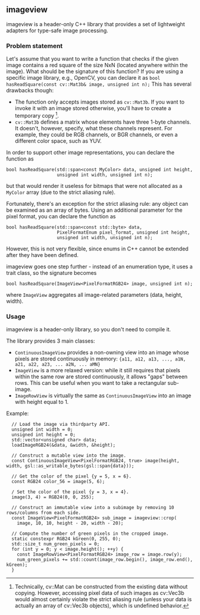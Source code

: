 imageview
---------

imageview is a header-only C++ library that provides a set of lightweight
adapters for type-safe image processing.

### Problem statement

Let's assume that you want to write a function that checks if the given image
contains a red square of the size NxN (located anywhere within the image). What
should be the signature of this function?
If you are using a specific image library, e.g., OpenCV, you can declare it as
  `bool hasReadSquare(const cv::Mat3b& image, unsigned int n);`
This has several drawbacks though:
* The function only accepts images stored as `cv::Mat3b`. If you want to invoke it
  with an image stored otherwise, you'll have to create a temporary copy [^1].
* `cv::Mat3b` defines a matrix whose elements have three 1-byte channels. It
  doesn't, however, specify, what these channels represent. For example, they
  could be RGB channels, or BGR channels, or even a different color space, such
  as YUV.

In order to support other image representations, you can declare the function
as
```
bool hasReadSquare(std::span<const MyColor> data, unsigned int height,
                   unsigned int width, unsigned int n);
```
but that would render it useless for bitmaps that were not allocated as a
`MyColor` array (due to the strict aliasing rule).

Fortunately, there's an exception for the strict aliasing rule: any object can
be examined as an array of bytes. Using an additional parameter for the pixel
format, you can declare the function as
```
bool hasReadSquare(std::span<const std::byte> data,
                   PixelFormatEnum pixel_format, unsigned int height,
                   unsigned int width, unsigned int n);
```
However, this is not very flexible, since enums in C++ cannot be extended after
they have been defined.

imageview goes one step further - instead of an enumeration type, it uses a
trait class, so the signature becomes
```
bool hasReadSquare(ImageView<PixelFormatRGB24> image, unsigned int n);
```
where `ImageView` aggregates all image-related parameters (data, height, width).

### Usage

imageview is a header-only library, so you don't need to compile it.

The library provides 3 main classes:
* `ContinuousImageView` provides a non-owning view into an image whose pixels are
  stored continuously in memory:
    `{a11, a12, a13, ..., a1N, a21, a22, a23, ... a2N, ... aMN}`
* `ImageView` is a more relaxed version: while it still requires that pixels
  within the same row are stored continuously, it allows "gaps" between rows.
  This can be useful when you want to take a rectangular sub-image.
* `ImageRowView` is virtually the same as `ContinuousImageView` into an image with
  height equal to 1.

Example:
```
  // Load the image via thirdparty API.
  unsigned int width = 0;
  unsigned int height = 0;
  std::vector<unsigned char> data;
  loadImageRGB24(&data, &width, &height);

  // Construct a mutable view into the image.
  const ContinuousImageView<PixelFormatRGB24, true> image(height, width, gsl::as_writable_bytes(gsl::span{data}));

  // Get the color of the pixel {y = 5, x = 6}.
  const RGB24 color_56 = image(5, 6);

  / Set the color of the pixel {y = 3, x = 4}.
  image(3, 4) = RGB24(0, 0, 255);

  // Construct an immutable view into a subimage by removing 10 rows/columns from each side.
  const ImageView<PixelFormatRGB24> sub_image = imageview::crop(
    image, 10, 10, height - 20, width - 20);

  // Compute the number of green pixels in the cropped image.
  static constexpr RGB24 kGreen(0, 255, 0);
  std::size_t num_green_pixels = 0;
  for (int y = 0; y < image.height(); ++y) {
    const ImageRowView<PixelFormatRGB24> image_row = image.row(y);
    num_green_pixels += std::count(image_row.begin(), image_row.end(), kGreen);
  }
```

[^1]: Technically, cv::Mat can be constructed from the existing data without
      copying. However, accessing pixel data of such images as cv::Vec3b would
      almost certainly violate the strict aliasing rule (unless your data is
      actually an array of cv::Vec3b objects), which is undefined behavior.